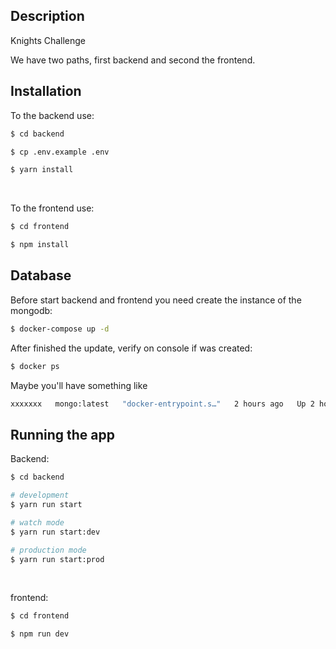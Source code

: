 ## Description
Knights Challenge

We have two paths, first backend and second the frontend.


## Installation
To the backend use: <br>
```bash
$ cd backend

$ cp .env.example .env

$ yarn install
```
<br>

To the frontend use: <br>
```bash
$ cd frontend

$ npm install
```


## Database
Before start backend and frontend you need create the instance of the mongodb:
```bash
$ docker-compose up -d
```
After finished the update, verify on console if was created:
```bash
$ docker ps
```
Maybe you'll have something like
```bash
xxxxxxx   mongo:latest   "docker-entrypoint.s…"   2 hours ago   Up 2 hours   0.0.0.0:27017->27017/tcp   knights-mongodb
```

## Running the app
Backend:<br>
```bash
$ cd backend

# development
$ yarn run start

# watch mode
$ yarn run start:dev

# production mode
$ yarn run start:prod
```
<br>

frontend:<br>
```bash
$ cd frontend

$ npm run dev
```